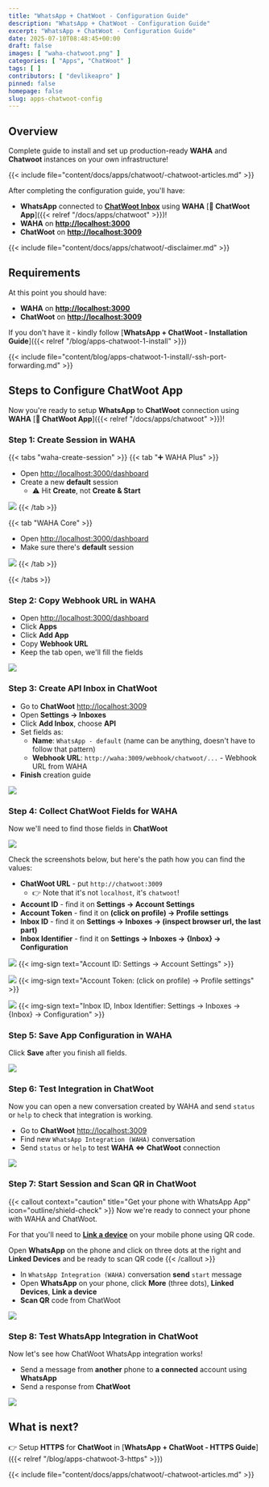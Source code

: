 ```yaml
---
title: "WhatsApp + ChatWoot - Configuration Guide"
description: "WhatsApp + ChatWoot - Configuration Guide"
excerpt: "WhatsApp + ChatWoot - Configuration Guide"
date: 2025-07-10T08:48:45+00:00
draft: false
images: [ "waha-chatwoot.png" ]
categories: [ "Apps", "ChatWoot" ]
tags: [ ]
contributors: [ "devlikeapro" ]
pinned: false
homepage: false
slug: apps-chatwoot-config
---
```


## Overview
Complete guide to install and set up production-ready **WAHA** and **Chatwoot** instances on your own infrastructure!

{{< include file="content/docs/apps/chatwoot/-chatwoot-articles.md" >}}

After completing the configuration guide, you'll have:
- **WhatsApp** connected to [**ChatWoot Inbox**](https://www.chatwoot.com/hc/user-guide/articles/1677492191-adding-inboxes) using **WAHA** [**🧩 ChatWoot App**]({{< relref "/docs/apps/chatwoot" >}})!
- **WAHA** on [**http://localhost:3000**](http://localhost:3000)
- **ChatWoot** on [**http://localhost:3009**](http://localhost:3009)

{{< include file="content/docs/apps/chatwoot/-disclaimer.md" >}}

## Requirements
At this point you should have:
- **WAHA** on [**http://localhost:3000**](http://localhost:3000)
- **ChatWoot** on [**http://localhost:3009**](http://localhost:3009) 

If you don't have it - kindly follow
[**WhatsApp + ChatWoot - Installation Guide**]({{< relref "/blog/apps-chatwoot-1-install" >}})

{{< include file="content/blog/apps-chatwoot-1-install/-ssh-port-forwarding.md" >}}

## Steps to Configure ChatWoot App
Now you're ready to setup **WhatsApp** to **ChatWoot** connection using
**WAHA** [**🧩 ChatWoot App**]({{< relref "/docs/apps/chatwoot" >}})!

### Step 1: Create Session in WAHA
{{< tabs "waha-create-session" >}}
{{< tab "➕ WAHA Plus" >}}
- Open [http://localhost:3000/dashboard](http://localhost:3000/dashboard)
- Create a new **default** session
  - ⚠️ Hit **Create**, not **Create & Start**

![](waha-create-default-session.png)
{{< /tab >}}

{{< tab "WAHA Core" >}}
- Open [http://localhost:3000/dashboard](http://localhost:3000/dashboard)
- Make sure there's **default** session

![](waha-core-default-session.png)
{{< /tab >}}

{{< /tabs >}}

### Step 2: Copy Webhook URL in WAHA
- Open [http://localhost:3000/dashboard](http://localhost:3000/dashboard)
- Click **Apps**
- Click **Add App**
- Copy **Webhook URL**
- Keep the tab open, we'll fill the fields

![](waha-add-chatwoot-app.png)

### Step 3: Create API Inbox in ChatWoot
- Go to **ChatWoot** [http://localhost:3009](http://localhost:3009)
- Open **Settings → Inboxes**
- Click **Add Inbox**, choose **API**
- Set fields as:
  - **Name**: `WhatsApp - default` (name can be anything, doesn't have to follow that pattern)
  - **Webhook URL**: `http://waha:3009/webhook/chatwoot/...` - Webhook URL from WAHA
- **Finish** creation guide

![](chatwoot-create-inbox.png)


### Step 4: Collect ChatWoot Fields for WAHA
Now we'll need to find those fields in **ChatWoot**

![](waha-chatwoot-fields.png)

Check the screenshots below, but here's the path how you can find the values:
- **ChatWoot URL** - put `http://chatwoot:3009`
  - 👉 Note that it's not `localhost`, it's `chatwoot`!
- **Account ID** - find it on **Settings → Account Settings**
- **Account Token** - find it on **(click on profile) → Profile settings**
- **Inbox ID** - find it on **Settings → Inboxes → (inspect browser url, the last part)**
- **Inbox Identifier** - find it on **Settings → Inboxes → {Inbox} → Configuration**

![](chatwoot-account-id.png)
{{< img-sign text="Account ID: Settings → Account Settings" >}}

![](chatwoot-account-token.png)
{{< img-sign text="Account Token: (click on profile) → Profile settings" >}}

![](chatwoot-inbox-fields.png)
{{< img-sign text="Inbox ID, Inbox Identifier: Settings → Inboxes → {Inbox} → Configuration" >}}

### Step 5: Save App Configuration in WAHA
Click **Save** after you finish all fields.

![](waha-chatwoot-fields.png)

### Step 6: Test Integration in ChatWoot
Now you can open a new conversation created by WAHA and send `status` or `help` to check that integration is working.

- Go to **ChatWoot** [http://localhost:3009](http://localhost:3009)
- Find new `WhatsApp Integration (WAHA)` conversation
- Send `status` or `help` to test **WAHA <=> ChatWoot** connection

![](chatwoot-send-status.png)

### Step 7: Start Session and Scan QR in ChatWoot
{{< callout context="caution" title="Get your phone with WhatsApp App" icon="outline/shield-check" >}}
Now we're ready to connect your phone with WAHA and ChatWoot.

For that you'll need to 
[**Link a device**](https://faq.whatsapp.com/1317564962315842/?helpref=uf_share) on your mobile phone using QR code.

Open **WhatsApp** on the phone and click on three dots at the right and **Linked Devices** and be ready to scan QR code
{{< /callout >}}

- In `WhatsApp Integration (WAHA)` conversation **send** `start` message
- Open **WhatsApp** on your phone, click **More** (three dots), **Linked Devices**, **Link a device**
- **Scan QR** code from ChatWoot

![](chatwoot-start-session.png)

### Step 8: Test WhatsApp Integration in ChatWoot
Now let's see how ChatWoot WhatsApp integration works!

- Send a message from **another** phone to **a connected** account using **WhatsApp**
- Send a response from **ChatWoot**

![](chatwoot-test-whatsapp.png)
## What is next?

👉 Setup **HTTPS** for **ChatWoot** in 
[**WhatsApp + ChatWoot - HTTPS Guide**]({{< relref "/blog/apps-chatwoot-3-https" >}})

{{< include file="content/docs/apps/chatwoot/-chatwoot-articles.md" >}}
